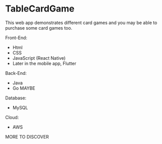 # TableCardGame
This web app demonstrates different card games and you may be able to purchase some card games too. 

Front-End:
  - Html
  - CSS
  - JavaScript (React Native)
  - Later in the mobile app, Flutter

Back-End:
  - Java
  - Go MAYBE

Database:
  - MySQL

Cloud:
  - AWS


MORE TO DISCOVER

